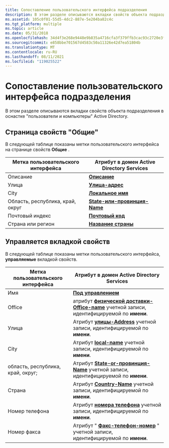 ```yaml
---
title: Сопоставление пользовательского интерфейса подразделения
description: В этом разделе описываются вкладки свойств объекта подразделения в оснастке "пользователи и компьютеры" Active Directory.
ms.assetid: 105c0f01-55d5-4dc2-887e-5e204ba82c4c
ms.tgt_platform: multiple
ms.topic: article
ms.date: 05/31/2018
ms.openlocfilehash: 34d4f3e268e9448e9b835a4716cfa3f379ffb3cac93c2720e3f455a66384ed32
ms.sourcegitcommit: e858bbe701567d4583c50a11326e42d7ea51804b
ms.translationtype: MT
ms.contentlocale: ru-RU
ms.lasthandoff: 08/11/2021
ms.locfileid: "119025522"
---
```

# <a name="organizational-unit-user-interface-mapping"></a>Сопоставление пользовательского интерфейса подразделения

В этом разделе описываются вкладки свойств объекта подразделения в оснастке "пользователи и компьютеры" Active Directory.

## <a name="general-property-sheet"></a>Страница свойств "Общие"

В следующей таблице показаны метки пользовательского интерфейса на странице свойств **Общие** .



| Метка пользовательского интерфейса        | Атрибут в домен Active Directory Services |
|-----------------|-----------------------------------------------|
| Описание     | [**Описание**](/windows/desktop/ADSchema/a-description)     |
| Улица          | [**Улица-адрес**](/windows/desktop/ADSchema/a-street)       |
| City            | [**Локальное имя**](/windows/desktop/ADSchema/a-l)             |
| Область, республика, край, округ  | [**State-или-провинция-Name**](/windows/desktop/ADSchema/a-st)   |
| Почтовый индекс | [**Почтовый код**](/windows/desktop/ADSchema/a-postalcode)      |
| Страна или регион  | [**Название страны**](/windows/desktop/ADSchema/a-c)              |



 

## <a name="managed-by-property-sheet"></a>Управляется вкладкой свойств

В следующей таблице показаны метки пользовательского интерфейса, **управляемые** вкладкой свойств.



| Метка пользовательского интерфейса         | Атрибут в домен Active Directory Services                                                                                   |
|------------------|---------------------------------------------------------------------------------------------------------------------------------|
| Имя             | [**Под управлением**](/windows/desktop/ADSchema/a-managedby)                                                                                          |
| Office           | атрибут [**физической доставки-Office-name**](/windows/desktop/ADSchema/a-physicaldeliveryofficename) учетной записи, идентифицируемой по **имени**. |
| Улица           | Атрибут [**улицы-Address**](/windows/desktop/ADSchema/a-street) учетной записи, идентифицируемой по **имени**.                                    |
| City             | Атрибут [**local-name**](/windows/desktop/ADSchema/a-l) учетной записи, идентифицируемой по **имени**.                                          |
| область, республика, край, округ;   | Атрибут [**State-or-провинция-Name**](/windows/desktop/ADSchema/a-st) учетной записи, идентифицируемой по **имени**.                                |
| Страна   | Атрибут [**Country-Name**](/windows/desktop/ADSchema/a-c) учетной записи, идентифицируемой по **имени**.                                           |
| Номер телефона | Атрибут [**номера телефона**](/windows/desktop/ADSchema/a-telephonenumber) учетной записи, идентифицируемой по **имени**.                         |
| Номер факса       | Атрибут " [**Факс-телефон-номер**](/windows/desktop/ADSchema/a-facsimiletelephonenumber) " учетной записи, идентифицируемой по **имени**.      |



 

 

 